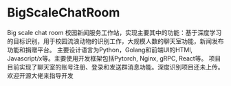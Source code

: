 # BigScaleChatRoom
Big scale chat room
校园新闻服务工作站，实现主要其中的功能：基于深度学习的目标识别，用于校园流浪动物的识别工作，大规模人数的聊天室功能，新闻发布功能和捐赠平台。
主要设计语言为Python，Golang和前端UI的HTMl, Javascript/x等。主要使用开发框架包括Pytorch, Nginx, gRPC, React等。
项目目前实现了聊天室的账号注册、登录和发送群消息功能。深度识别项目还未上传。欢迎开源大佬来指导开发
